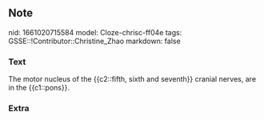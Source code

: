 ## Note
nid: 1661020715584
model: Cloze-chrisc-ff04e
tags: GSSE::!Contributor::Christine_Zhao
markdown: false

### Text
<div>
  <div>
    <div>
      <div>
        The motor nucleus of the {{c2::fifth, sixth and seventh}}
        cranial nerves, are in the {{c1::pons}}.
      </div>
    </div>
  </div>
</div>

### Extra

